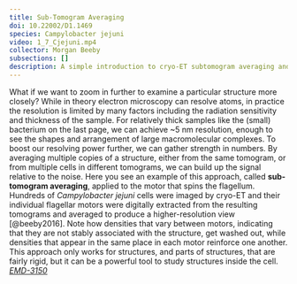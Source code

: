 ```yaml
---
title: Sub-Tomogram Averaging
doi: 10.22002/D1.1469
species: Campylobacter jejuni
video: 1_7_Cjejuni.mp4
collector: Morgan Beeby
subsections: []
description: A simple introduction to cryo-ET subtomogram averaging and how it can boost the resolution of bacterial structures like Campylobacter jejuni flagella
---
```


What if we want to zoom in further to examine a particular structure more closely? While in theory electron microscopy can resolve atoms, in practice the resolution is limited by many factors including the radiation sensitivity and thickness of the sample. For relatively thick samples like the (small) bacterium on the last page, we can achieve ~5 nm resolution, enough to see the shapes and arrangement of large macromolecular complexes. To boost our resolving power further, we can gather strength in numbers. By averaging multiple copies of a structure, either from the same tomogram, or from multiple cells in different tomograms, we can build up the signal relative to the noise. Here you see an example of this approach, called **sub-tomogram averaging**, applied to the motor that spins the flagellum. Hundreds of *Campylobacter jejuni* cells were imaged by cryo-ET and their individual flagellar motors were digitally extracted from the resulting tomograms and averaged to produce a higher-resolution view [@beeby2016]. Note how densities that vary between motors, indicating that they are not stably associated with the structure, get washed out, while densities that appear in the same place in each motor reinforce one another. This approach only works for structures, and parts of structures, that are fairly rigid, but it can be a powerful tool to study structures inside the cell. [*EMD-3150*](https://www.ebi.ac.uk/emdb/entry/3150)

